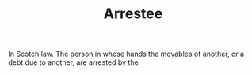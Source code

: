 ---
title: Arrestee
permalink: "/definitions/arrestee.html"
body: In Scotch law. The person in whose hands the movables of another, or a debt
  due to another, are arrested by the
published_at: '2018-07-07'
layout: post
---